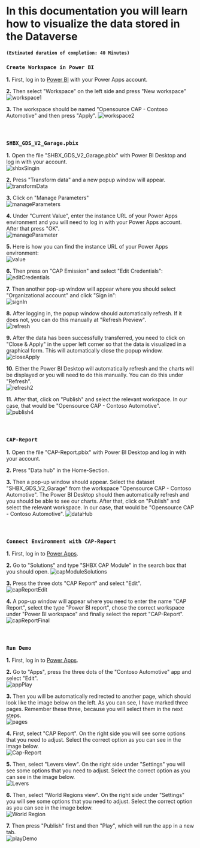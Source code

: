 # In this documentation you will learn how to visualize the data stored in the Dataverse

#### **`(Estimated duration of completion: 40 Minutes)`**

### **`Create Workspace in Power BI`**

**1.** First, log in to [Power BI](https://app.powerbi.com/) with your Power Apps account.

**2.** Then select "Workspace" on the left side and press "New workspace" <br />
![workspace1](https://github.com/shbxio/CAP/assets/43991954/016804fd-fb7c-4eaa-a49b-7aef325194e9)

**3.** The workspace should be named "Opensource CAP - Contoso Automotive" and then press "Apply".
![workspace2](https://github.com/shbxio/CAP/assets/43991954/cb92a5eb-0950-4eeb-8a2e-8748104bc047)
<br />
<br />
<br />

### **`SHBX_GDS_V2_Garage.pbix`**

**1.** Open the file "SHBX_GDS_V2_Garage.pbix" with Power BI Desktop and log in with your account. <br />
![shbxSingin](https://github.com/shbxio/CAP/assets/43991954/425b8a06-78cf-436a-ac8e-c04fca1a4480)

**2.** Press "Transform data" and a new popup window will appear. <br />
![transformData](https://github.com/shbxio/CAP/assets/43991954/8efe444c-ae0a-4a4b-b88b-f7065402b7ee)

**3.** Click on "Manage Parameters" <br />
![manageParameters](https://github.com/shbxio/CAP/assets/43991954/965f6d23-1826-4bf7-b175-9466b94d44db)

**4.** Under "Current Value", enter the instance URL of your Power Apps environment and you will need to log in with your Power Apps account. After that press "OK". <br />
![manageParameter](https://github.com/shbxio/CAP/assets/43991954/9d4f81e5-2994-4861-b3e8-d630014bc037)

**5.** Here is how you can find the instance URL of your Power Apps environment: <br />
![value](https://github.com/shbxio/CAP/assets/43991954/86e2bd0e-a7db-490b-a780-e6f631373c19)

**6.** Then press on "CAP Emission" and select "Edit Credentials": <br />
![editCredentials](https://github.com/shbxio/CAP/assets/43991954/5af034ce-b980-493b-8771-6d4062f25d00)

**7.** Then another pop-up window will appear where you should select "Organizational account" and click "Sign in": <br />
![signIn](https://github.com/shbxio/CAP/assets/43991954/986053f5-1ecb-4d00-aedf-76ba91863a88)

**8.** After logging in, the popup window should automatically refresh. If it does not, you can do this manually at "Refresh Preview". <br />
![refresh](https://github.com/shbxio/CAP/assets/43991954/4e8f4c1d-be06-4084-aa32-5c054abebdb5)

**9.** After the data has been successfully transferred, you need to click on "Close & Apply" in the upper left corner so that the data is visualized in a graphical form. This will automatically close the popup window. <br /> 
![closeApply](https://github.com/shbxio/CAP/assets/43991954/7f6da884-ffd4-4496-a3a5-d8f148e74ca8)

**10.** Either the Power BI Desktop will automatically refresh and the charts will be displayed or you will need to do this manually. You can do this under "Refresh". <br />
![refresh2](https://github.com/shbxio/CAP/assets/43991954/ddcaed36-a7a0-4a25-bb03-43c386a2136c)

**11.** After that, click on "Publish" and select the relevant workspace. In our case, that would be "Opensource CAP - Contoso Automotive". <br />
![publish4](https://github.com/shbxio/CAP/assets/43991954/d26b6d06-5ba0-430b-acb8-4397ae3283a7)
<br />
<br />
<br />

### **`CAP-Report`**

**1.** Open the file "CAP-Report.pbix" with Power BI Desktop and log in with your account.

**2.** Press "Data hub" in the Home-Section. <br />

**3.** Then a pop-up window should appear. Select the dataset "SHBX_GDS_V2_Garage" from the workspace "Opensource CAP - Contoso Automotive". The Power BI Desktop should then automatically refresh and you should be able to see our charts. After that, click on "Publish" and select the relevant workspace. In our case, that would be "Opensource CAP - Contoso Automotive".
![dataHub](https://github.com/shbxio/CAP/assets/43991954/8bba928e-fa5a-49bb-8317-95130ae934f7)
<br />
<br />
<br />

### **`Connect Environment with CAP-Report`**

**1.** First, log in to [Power Apps](https://make.powerapps.com/).

**2.** Go to "Solutions" and type "SHBX CAP Module" in the search box that you should open.
![capModuleSolutions](https://github.com/shbxio/CAP/assets/43991954/5679bbad-d6c9-4a5b-aea2-035e718f567b)

**3.** Press the three dots "CAP Report" and select "Edit". <br />
![capReportEdit](https://github.com/shbxio/CAP/assets/43991954/a2013069-936c-41ae-91f1-08290e9a46c6)

**4.** A pop-up window will appear where you need to enter the name "CAP Report", select the type "Power BI report", chose the correct workspace under "Power BI workspace" and finally select the report "CAP-Report". <br />
![capReportFinal](https://github.com/shbxio/CAP/assets/43991954/84e0e296-0c20-42bb-be97-987593ece46e)
<br />
<br />
<br />

### **`Run Demo`**

**1.** First, log in to [Power Apps](https://make.powerapps.com/).

**2.** Go to "Apps", press the three dots of the "Contoso Automotive" app and select "Edit". <br />
![appPlay](https://github.com/shbxio/CAP/assets/43991954/9f45fd1a-5899-4a22-9b2b-18b3c9658f0a)

**3.** Then you will be automatically redirected to another page, which should look like the image below on the left. As you can see, I have marked three pages. Remember these three, because you will select them in the next steps. <br />
![pages](https://github.com/shbxio/CAP/assets/43991954/e587354e-e155-4009-ad91-148fb522eebe)

**4.** First, select "CAP Report". On the right side you will see some options that you need to adjust. Select the correct option as you can see in the image below. <br />
![Cap-Report](https://github.com/shbxio/CAP/assets/43991954/4b9f996d-5315-45f1-8878-8435641ec334)

**5.** Then, select "Levers view". On the right side under "Settings" you will see some options that you need to adjust. Select the correct option as you can see in the image below. <br />
![Levers](https://github.com/shbxio/CAP/assets/43991954/bde6b969-6f36-484f-84a5-46388f1cdaef)

**6.** Then, select "World Regions view". On the right side under "Settings" you will see some options that you need to adjust. Select the correct option as you can see in the image below. <br />
![World Region](https://github.com/shbxio/CAP/assets/43991954/ba4f408c-a738-4da5-b887-038726bc3300)

**7.** Then press "Publish" first and then "Play", which will run the app in a new tab. <br />
![playDemo](https://github.com/shbxio/CAP/assets/43991954/9a1c6dde-fbae-42ec-8f38-d4384ec51f9c)


